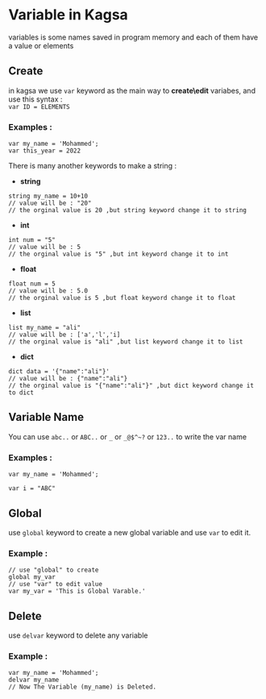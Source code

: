 # Variable in Kagsa
variables is some names saved in program memory and each of them have a value or elements
## Create

in kagsa we use `var` keyword as the main way to **create\edit** variabes, and use this syntax :<br>
`var ID = ELEMENTS`

### Examples :
```
var my_name = 'Mohammed';
var this_year = 2022
```
There is many another keywords to make a string :
- **string**

```
string my_name = 10+10
// value will be : "20"
// the orginal value is 20 ,but string keyword change it to string
```
- **int**

```
int num = "5"
// value will be : 5
// the orginal value is "5" ,but int keyword change it to int
```
- **float**

```
float num = 5
// value will be : 5.0
// the orginal value is 5 ,but float keyword change it to float
```
- **list**

```
list my_name = "ali"
// value will be : ['a','l','i]
// the orginal value is "ali" ,but list keyword change it to list
```
- **dict**

```
dict data = '{"name":"ali"}'
// value will be : {"name":"ali"}
// the orginal value is "{"name":"ali"}" ,but dict keyword change it to dict
```


## Variable Name
You can use `abc..` or `ABC..` or `_` or `_@$^~?` or `123..` to write the var name<br>
### Examples :
```
var my_name = 'Mohammed';
```
```
var i = "ABC"
```

## Global

use `global` keyword to create a new global variable and use `var` to edit it.
### Example :
```
// use "global" to create
global my_var
// use "var" to edit value
var my_var = 'This is Global Varable.'
```

## Delete

use `delvar` keyword to delete any variable
### Example :
```
var my_name = 'Mohammed';
delvar my_name
// Now The Variable (my_name) is Deleted.
```